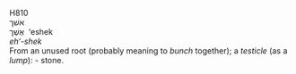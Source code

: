 <body>
  <p>H810<br>  אשׁך  <br> אֶשֶׁך  ‎  ‘eshek  <br><i>eh‘-shek </i><br>From an unused root (probably meaning to <i>bunch</i> together); a <i>testicle</i> (as a <i>lump</i>): - stone.<br></p>
 </body>